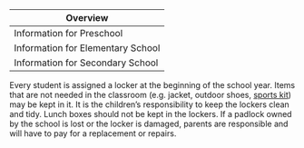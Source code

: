 | Overview |
| --- |
| Information for Preschool | no |
| Information for Elementary School | yes |
| Information for Secondary School | yes |

Every student is assigned a locker at the beginning of the school year. Items that are not needed in the classroom (e.g. jacket, outdoor shoes, [sports kit](https://en.wiki.accadis-isb.net/Physical_Education_and_Swimming "Physical Education and Swimming")) may be kept in it. It is the children’s responsibility to keep the lockers clean and tidy. Lunch boxes should not be kept in the lockers. If a padlock owned by the school is lost or the locker is damaged, parents are responsible and will have to pay for a replacement or repairs.